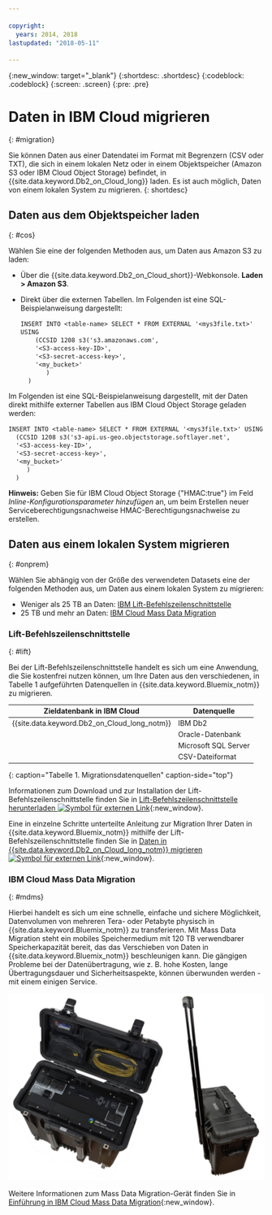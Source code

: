 ```yaml
---

copyright:
  years: 2014, 2018
lastupdated: "2018-05-11"

---
```


<!-- Attribute definitions --> 
{:new_window: target="_blank"}
{:shortdesc: .shortdesc}
{:codeblock: .codeblock}
{:screen: .screen}
{:pre: .pre}

# Daten in IBM Cloud migrieren
{: #migration}

Sie können Daten aus einer Datendatei im Format mit Begrenzern (CSV oder TXT), die sich in einem lokalen Netz oder in einem Objektspeicher (Amazon S3 oder IBM Cloud Object Storage) befindet, in {{site.data.keyword.Db2_on_Cloud_long}} laden. Es ist auch möglich, Daten von einem lokalen System zu migrieren.
{: shortdesc}

## Daten aus dem Objektspeicher laden
{: #cos}

Wählen Sie eine der folgenden Methoden aus, um Daten aus Amazon S3 zu laden:
  * Über die {{site.data.keyword.Db2_on_Cloud_short}}-Webkonsole. **Laden > Amazon S3**. 
  * Direkt über die externen Tabellen. Im Folgenden ist eine SQL-Beispielanweisung dargestellt:

    ```
    INSERT INTO <table-name> SELECT * FROM EXTERNAL '<mys3file.txt>' USING
        (CCSID 1208 s3('s3.amazonaws.com', 
        '<S3-access-key-ID>',
        '<S3-secret-access-key>', 
        '<my_bucket>'
           )
      )      
    ```

Im Folgenden ist eine SQL-Beispielanweisung dargestellt, mit der Daten direkt mithilfe externer Tabellen aus IBM Cloud Object Storage geladen werden:

```
INSERT INTO <table-name> SELECT * FROM EXTERNAL '<mys3file.txt>' USING
  (CCSID 1208 s3('s3-api.us-geo.objectstorage.softlayer.net', 
  '<S3-access-key-ID>',
  '<S3-secret-access-key>', 
  '<my_bucket>'
     )
  )      
```

**Hinweis:** Geben Sie für IBM Cloud Object Storage {"HMAC:true"} im Feld *Inline-Konfigurationsparameter hinzufügen* an, um beim Erstellen neuer Serviceberechtigungsnachweise HMAC-Berechtigungsnachweise zu erstellen.

## Daten aus einem lokalen System migrieren
{: #onprem}

Wählen Sie abhängig von der Größe des verwendeten Datasets eine der folgenden Methoden aus, um Daten aus einem lokalen System zu migrieren:
* Weniger als 25 TB an Daten: [IBM Lift-Befehlszeilenschnittstelle](#lift)
* 25 TB und mehr an Daten: [IBM Cloud Mass Data Migration](#mdms)

### Lift-Befehlszeilenschnittstelle
{: #lift}

Bei der Lift-Befehlszeilenschnittstelle handelt es sich um eine Anwendung, die Sie kostenfrei nutzen können, um Ihre Daten aus den verschiedenen, in Tabelle 1 aufgeführten Datenquellen in {{site.data.keyword.Bluemix_notm}} zu migrieren. 

| Zieldatenbank in IBM Cloud | Datenquelle |
|------------------------------|-------------|
| {{site.data.keyword.Db2_on_Cloud_long_notm}}   | IBM Db2 |
|                              | Oracle-Datenbank |
|                              | Microsoft SQL Server |
|                              | CSV-Dateiformat |
{: caption="Tabelle 1. Migrationsdatenquellen" caption-side="top"}

Informationen zum Download und zur Installation der Lift-Befehlszeilenschnittstelle finden Sie in [Lift-Befehlszeilenschnittstelle herunterladen ![Symbol für externen Link](../../icons/launch-glyph.svg "Symbol für externen Link")](https://lift.ng.bluemix.net/#download){:new_window}.

Eine in einzelne Schritte unterteilte Anleitung zur Migration Ihrer Daten in {{site.data.keyword.Bluemix_notm}} mithilfe der Lift-Befehlszeilenschnittstelle finden Sie in [Daten in {{site.data.keyword.Db2_on_Cloud_long_notm}} migrieren ![Symbol für externen Link](../../icons/launch-glyph.svg "Symbol für externen Link")](https://lift.ng.bluemix.net/#docs){:new_window}.

### IBM Cloud Mass Data Migration
{: #mdms}

Hierbei handelt es sich um eine schnelle, einfache und sichere Möglichkeit, Datenvolumen von mehreren Tera- oder Petabyte physisch in {{site.data.keyword.Bluemix_notm}} zu transferieren. Mit Mass Data Migration steht ein mobiles Speichermedium mit 120 TB verwendbarer Speicherkapazität bereit, das das Verschieben von Daten in {{site.data.keyword.Bluemix_notm}} beschleunigen kann. Die gängigen Probleme bei der Datenübertragung, wie z. B. hohe Kosten, lange Übertragungsdauer und Sicherheitsaspekte, können überwunden werden - mit einem einigen Service.

![Ansicht des Mass Data Migration-Geräts](images/mdms.svg)

Weitere Informationen zum Mass Data Migration-Gerät finden Sie in [Einführung in IBM Cloud Mass Data Migration](/docs/infrastructure/mass-data-migration/index.html#getting-started-with-ibm-cloud-mass-data-migration){:new_window}.

